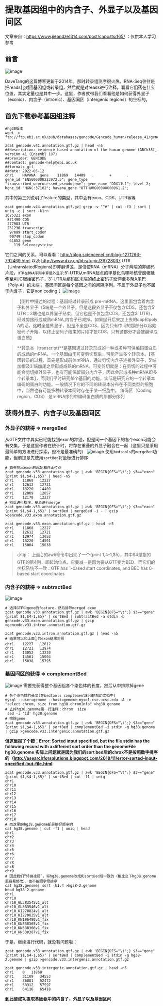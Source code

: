 # 提取基因组中的内含子、外显子以及基因间区
文章来自：https://www.jieandze1314.com/post/cnposts/165/ ：仅供本人学习参考
## 前言
 ![image](https://user-images.githubusercontent.com/71922803/187844931-0e1ee826-be81-4f85-aa33-ad1c82502c4c.png)

DaveTang的这篇博客更新于2014年，那时转录组测序很火热。RNA-Seq往往是把reads比对回基因组或转录组，然后就是对reads进行注释，看看它们落在什么位置，其实定量也是其中一步。这里，作者就带我们看看他是如何获得外显子（exonic）、内含子（intronic）、基因间区（intergenic regions）的坐标的。
## 首先下载参考基因组注释
```
#hg38版本
wget -c ftp://ftp.ebi.ac.uk/pub/databases/gencode/Gencode_human/release_41/gencode.v41.annotation.gtf.gz

zcat gencode.v41.annotation.gtf.gz | head -n6 
##description: evidence-based annotation of the human genome (GRCh38), version 41 (Ensembl 107)
##provider: GENCODE
##contact: gencode-help@ebi.ac.uk
##format: gtf
##date: 2022-05-12
chr1    HAVANA  gene    11869   14409   .       +       .       gene_id "ENSG00000223972.5"; gene_type "transcribed_unprocessed_pseudogene"; gene_name "DDX11L1"; level 2; hgnc_id "HGNC:37102"; havana_gene "OTTHUMG00000000961.2";
```
其中的第三列说明了feature的类型，其中会有exon、CDS、UTR等等
```
zcat gencode.v44.annotation.gtf.gz| grep -v "^#" | cut -f3 | sort | uniq -c | sort -k1rn
1625321 exon
 871490 CDS
 377983 UTR
 251236 transcript
  97009 start_codon
  90749 stop_codon
  61852 gene
    119 Selenocysteine
```
它们之间的关系，可以看看：http://blog.sciencenet.cn/blog-1271266-792469.html 以及 http://www.dxy.cn/bbs/topic/36728037
UTR（UntranslatedRegions)即非翻译区，是信使RNA（mRNA）分子两端的非编码片段，`UTR在DNA序列中算是外显子`;5’-UTR从mRNA起点的甲基化鸟嘌呤核苷酸帽延伸至AUG起始密码子，3’-UTR从编码区末端的终止密码子延伸至多聚A尾巴（Poly-A）的末端；
基因间区是每个基因之间的间隔序列，不属于外显子也不属于内含子，它是non coding；
![image](https://user-images.githubusercontent.com/71922803/187847850-3b5d9a82-d988-49af-b303-775c5456a26d.png)
>【图片中描述的过程：基因经过转录形成 pre-mRNA，这里面包含着内含子和外显子（5端是一个外显子，但是这段外显子不仅包含CDS，还包含5’ UTR；3端也是以外显子结束，但它也是不仅包含CDS，还包含3’ UTR），经过剪接形成成熟mRNA,内含子已减掉。如果抛开后来加上去的cap和poly A的话，这时全是外显子，但是不全是CDS，因为只有中间的那部分以起始密码子开始、以终止密码子结束的片段才是CDS，只有这部分才会被翻译成蛋白质】

> **转录本（transcript)**是基因通过转录形成的一种或多种可供编码蛋白质的成熟的mRNA。一个基因由于可变剪切现象，可能产生多个转录本。【基因转录的过程，首先是形成前体mRNA，通过剪切内含子连接外显子，5’端加帽及3’端加尾之后形成成熟的mRNA。可变剪切就是：在剪切的过程中可能会剪切掉外显子，也有可能保留部分内含子，因此会形成多种mRNA即多个转录本】，而我们平时研究某个基因的功能，实际是研究它的一个转录本编码的蛋白的功能。一般情况下它的不同的转录本分布在不同类型的细胞中，当然也有可能多种转录本同时存在于某一细胞中。
>编码区（Coding region，CDS） 是mRNA序列中编码蛋白质的那部分序列
## 获得外显子、内含子以及基因间区
### 外显子的获得 => mergeBed
从GTF文件中其实已经能找到exon的踪迹，但是同一个基因下的各个exon可能会有交集，于是这里作者在统计时，将存在重叠的外显子融合在一起（这里只是采用最简单的方法进行探索，但不是最准确的）
![image](https://user-images.githubusercontent.com/71922803/187849154-f6bde10d-d0da-403e-a1af-4d6d5dcdf0c8.png)
使用`bedtools`的`mergeBed`功能，但前提是先使用`sortBed`将坐标进行排序
```
# 首先挑出exon的起始和终止位点
zcat gencode.v33.annotation.gtf.gz | awk 'BEGIN{OFS="\t";} $3=="exon" {print $1,$4-1,$5}' | head -n5
chr1	11868	12227
chr1	12612	12721
chr1	13220	14409
chr1	12009	12057
chr1	12178	12227
# 然后进行排序，接着进行merge
zcat gencode.v33.annotation.gtf.gz | awk 'BEGIN{OFS="\t";} $3=="exon" {print $1,$4-1,$5}' | sortBed | mergeBed -i - | gzip >gencode.v33.exon.annotation.gtf.gz

zcat gencode.v33.exon.annotation.gtf.gz | head -n5
chr1	11868	12227
chr1	12612	12721
chr1	12974	13052
chr1	13220	14501
chr1	15004	15038
```
>小tip： 上面👆的awk命令中出现了一个{print $1,$4-1,$5}，其中$4是指的GTF的第4列，即起始位点。它要减一是因为要从GTF变为BED，而它们的坐标系统不一致：GTF has 1-based start coordinates, and BED has 0-based start coordinates

### 内含子的获得 => subtractBed
![image](https://user-images.githubusercontent.com/71922803/187851318-9ffa4ff4-8fd2-4657-b0d1-84814248f42b.png)
```
# 选择GTF中gene的feature，然后排除merged exon
zcat gencode.v33.annotation.gtf.gz | awk 'BEGIN{OFS="\t";} $3=="gene" {print $1,$4-1,$5}' | sortBed | subtractBed -a stdin -b gencode.v33.exon.annotation.gtf.gz | gzip >gencode.v33.intron.annotation.gtf.gz

zcat gencode.v33.intron.annotation.gtf.gz | head -n5
# 结果可以和上面👆的exon结果对照
chr1	12227	12612 
chr1	12721	12974
chr1	13052	13220
chr1	14501	15004
chr1	15038	15795
```
### 基因间区的获得 => complementBed
![image](https://user-images.githubusercontent.com/71922803/187851565-67827656-4875-4f35-bdc7-bb04ecdd724c.png)
需要先获得整个基因组各个染色体的长度，然后从中排除掉gene
```
# 各个染色体的长度(在bedtools complementBed的帮助文档中)
mysql --user=genome --host=genome-mysql.cse.ucsc.edu -A -e         "select chrom, size from hg38.chromInfo" >hg38.genome
# 去掉hg38.genome第一行注释：chrom	size
 sed -i '1d' hg38.genome
# 排除gene
zcat gencode.v33.annotation.gtf.gz | awk 'BEGIN{OFS="\t";} $3=="gene" {print $1,$4-1,$5}' | sortBed | complementBed -i stdin -g hg38.genome | gzip >gencode.v33.intergenic.annotation.gtf.gz
```
**但这里报了个错：Error: Sorted input specified, but the file stdin has the following record with a different sort order than the genomeFile hg38.genome**
**实际上问题就是因为我们的sort bed后的chrxx不是按照数字排序的（http://asearchforsolutions.blogspot.com/2018/11/error-sorted-input-specified-but-file.html**
```
zcat gencode.v33.annotation.gtf.gz | awk 'BEGIN{OFS="\t";} $3=="gene" {print $1,$4-1,$5}' | sortBed | cut -f1 | uniq
chr1
chr10
chr11
chr12
chr13
chr14
chr15
chr16
chr17
chr18
# 而这里的hg38.genome却是拍好顺序的
cat hg38.genome | cut -f1 | uniq | head
chr1
chr2
chr3
chr4
chr5
chr6
chr7
chrX
chr8
chr9
# 因此我们“恃强凌弱”，将hg38.genome改成和sortBed后一致的（相比之下hg38.genome更容易修改），也不按照字母排序
cat hg38.genome| sort -k1.4 >hg38-2.genome
head hg38-2.genome
chr1
chr10
chr10_GL383545v1_alt
chr10_GL383546v1_alt
chr10_KI270824v1_alt
chr10_KI270825v1_alt
chr10_KN196480v1_fix
chr10_KN538365v1_fix
chr10_KN538366v1_fix
chr10_KN538367v1_fix
```
于是，继续进行代码，就没有问题啦：
```
zcat gencode.v33.annotation.gtf.gz | awk 'BEGIN{OFS="\t";} $3=="gene" {print $1,$4-1,$5}' | sortBed | complementBed -i stdin -g hg38-2.genome | gzip >gencode.v33.intergenic.annotation.gtf.gz

zcat gencode.v33.intergenic.annotation.gtf.gz | head -n5
chr1	0	11868
chr1	31109	34553
chr1	36081	52472
chr1	53312	57597
chr1	64116	65418
```
**到此便成功提取基因组中的内含子、外显子以及基因区间**
